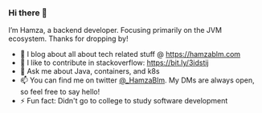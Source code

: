 ### Hi there 👋
I’m Hamza, a backend developer. Focusing primarily on the JVM ecosystem. Thanks for dropping by!

- 🌱 I blog about all about tech related stuff @ https://hamzablm.com
- 👯 I like to contribute in stackoverflow: https://bit.ly/3idstij
- 💬 Ask me about Java, containers, and k8s
- 📫 You can find me on twitter [@_HamzaBlm](https://twitter.com/_HamzaBlm). My DMs are always open, so feel free to say hello!
- ⚡ Fun fact: Didn't go to college to study software development

